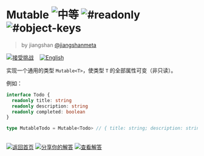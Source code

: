<!--info-header-start--><h1>Mutable <img src="https://img.shields.io/badge/-%E4%B8%AD%E7%AD%89-d9901a" alt="中等"/> <img src="https://img.shields.io/badge/-%23readonly-999" alt="#readonly"/> <img src="https://img.shields.io/badge/-%23object--keys-999" alt="#object-keys"/></h1><blockquote><p>by jiangshan <a href="https://github.com/jiangshanmeta" target="_blank">@jiangshanmeta</a></p></blockquote><p><a href="https://tsch.js.org/2793/play/zh-CN" target="_blank"><img src="https://img.shields.io/badge/-%E6%8E%A5%E5%8F%97%E6%8C%91%E6%88%98-3178c6?logo=typescript&logoColor=white" alt="接受挑战"/></a> &nbsp;&nbsp;&nbsp;<a href="./README.md" target="_blank"><img src="https://img.shields.io/badge/-English-gray" alt="English"/></a> </p><!--info-header-end-->


实现一个通用的类型 ```Mutable<T>```，使类型 `T` 的全部属性可变（非只读）。

例如：

```typescript
interface Todo {
  readonly title: string
  readonly description: string
  readonly completed: boolean
}

type MutableTodo = Mutable<Todo> // { title: string; description: string; completed: boolean; }

```


<!--info-footer-start--><br><a href="../../README.zh-CN.md" target="_blank"><img src="https://img.shields.io/badge/-%E8%BF%94%E5%9B%9E%E9%A6%96%E9%A1%B5-grey" alt="返回首页"/></a> <a href="https://tsch.js.org/2793/answer/zh-CN" target="_blank"><img src="https://img.shields.io/badge/-%E5%88%86%E4%BA%AB%E4%BD%A0%E7%9A%84%E8%A7%A3%E7%AD%94-teal" alt="分享你的解答"/></a> <a href="https://tsch.js.org/2793/solutions" target="_blank"><img src="https://img.shields.io/badge/-%E6%9F%A5%E7%9C%8B%E8%A7%A3%E7%AD%94-de5a77?logo=awesome-lists&logoColor=white" alt="查看解答"/></a> <!--info-footer-end-->
